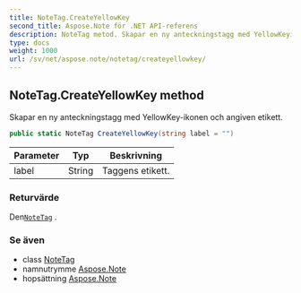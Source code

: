 ```yaml
---
title: NoteTag.CreateYellowKey
second_title: Aspose.Note för .NET API-referens
description: NoteTag metod. Skapar en ny anteckningstagg med YellowKeyikonen och angiven etikett.
type: docs
weight: 1000
url: /sv/net/aspose.note/notetag/createyellowkey/
---
```

## NoteTag.CreateYellowKey method

Skapar en ny anteckningstagg med YellowKey-ikonen och angiven etikett.

```csharp
public static NoteTag CreateYellowKey(string label = "")
```

| Parameter | Typ | Beskrivning |
| --- | --- | --- |
| label | String | Taggens etikett. |

### Returvärde

Den[`NoteTag`](../) .

### Se även

* class [NoteTag](../)
* namnutrymme [Aspose.Note](../../notetag/)
* hopsättning [Aspose.Note](../../../)


